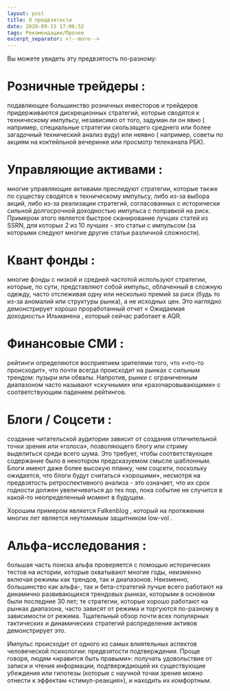 ```yaml
---
layout: post
title: О предвзятости
date: 2020-09-15 17:06:52
tags: Рекомендации/Прочее
excerpt_separator: <!--more-->
---
```


Вы можете увидеть эту предвзятость по-разному:

# Розничные трейдеры :
подавляющее большинство розничных инвесторов и трейдеров придерживаются дискреционных стратегий,
которые сводятся к техническому импульсу, независимо от того, задуман ли он явно 
( например, специальные стратегии скользящего среднего или более загадочный технический анализ вуду)
или неявно ( например, советы по акциям на коктейльной вечеринке или просмотр телеканала РБК).
<!--more-->

# Управляющие активами :
многие управляющие активами преследуют стратегии, которые также по существу сводятся к техническому импульсу,
либо из-за выбора акций, либо из-за реализации стратегий, согласованных с исторически сильной долгосрочной доходностью импульса с поправкой на риск.
Примером этого является быстрое сканирование лучших статей из SSRN, для которых 2 из 10 лучших - это статьи с импульсом
(за которыми следуют многие другие статьи различной сложности).

# Квант фонды :
многие фонды с низкой и средней частотой используют стратегии, которые, по сути, представляют собой импульс,
облаченный в сложную одежду, часто отслеживая одну или несколько премий за риск (будь то из-за аномалий или структуры рынка),
а не исходных цен. Это наглядно демонстрирует хорошо проработанный отчет « Ожидаемая доходность» Ильманена , который сейчас работает в AQR. 


# Финансовые СМИ :
рейтинги определяются восприятием зрителями того, что «что-то происходит», что почти всегда происходит на рынках с сильным трендом: пузыри или обвалы.
Напротив, рынки с ограниченным диапазоном часто называют «скучными» или «разочаровывающими» с соответствующим падением рейтингов. 

# Блоги / Cоцсети :
создание читательской аудитории зависит от создания отличительной точки зрения или «голоса», позволяющего блогу или стриму выделиться среди всего шума.
Это требует, чтобы соответствующее содержание было в некотором предсказуемом смысле шаблонным. Блоги имеют даже более высокую планку, чем соцсети,
поскольку ожидается, что блоги будут считаться «хорошими», несмотря на предвзятость ретроспективного анализа - это означает,
что их срок годности должен увеличиваться до тех пор, пока событие не случится в какой-то неопределенный момент в будущем.

Хорошим примером является Falkenblog , который на протяжении многих лет является неутомимым защитником low-vol . 

# Альфа-исследования :
большая часть поиска альфа проверяется с помощью исторических тестов на истории, которые охватывают многие годы,
неизменно включая режимы как трендов, так и диапазонов. Неизменно, большинство как альфа-, так и бета-стратегий лучше всего работают на динамично
развивающихся трендовых рынках, которыми в основном были последние 30 лет; те стратегии, которые хорошо работают на рынках диапазона,
часто зависят от режима и торгуются по-разному в зависимости от режима. Тщательный обзор почти всех популярных тактических и динамических стратегий
распределения активов демонстрирует это.

Импульс происходит от одного из самых влиятельных аспектов человеческой психологии: предвзятости подтверждения.
Проще говоря, людям «нравится быть правыми»: получать удовольствие от записи и чтения информации, подтверждающей их существующие убеждения
или гипотезы (которые с научной точки зрения можно отнести к эффектам «стимул-реакция»), и находить их комфортным.


